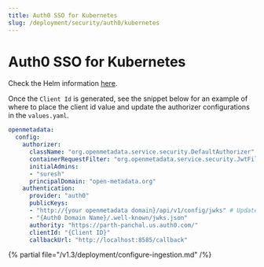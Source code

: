 ```yaml
---
title: Auth0 SSO for Kubernetes
slug: /deployment/security/auth0/kubernetes
---
```


# Auth0 SSO for Kubernetes

Check the Helm information [here](https://artifacthub.io/packages/search?repo=open-metadata).

Once the `Client Id` is generated, see the snippet below for an example of where to
place the client id value and update the authorizer configurations in the `values.yaml`.

```yaml
openmetadata:
  config:
    authorizer:
      className: "org.openmetadata.service.security.DefaultAuthorizer"
      containerRequestFilter: "org.openmetadata.service.security.JwtFilter"
      initialAdmins: 
      - "suresh"
      principalDomain: "open-metadata.org"
    authentication:
      provider: "auth0"
      publicKeys: 
      - "http://{your openmetadata domain}/api/v1/config/jwks" # Update with your Domain and Make sure this "/api/v1/config/jwks" is always configured to enable JWT tokens
      - "{Auth0 Domain Name}/.well-known/jwks.json"
      authority: "https://parth-panchal.us.auth0.com/"
      clientId: "{Client ID}"
      callbackUrl: "http://localhost:8585/callback"
```

{% partial file="/v1.3/deployment/configure-ingestion.md" /%}
